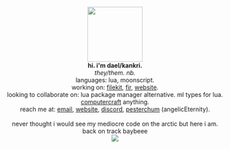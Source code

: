 <p align="center">
  <br>
  <br>
  <br>
  <img src="https://avatars2.githubusercontent.com/u/7452388?s=460&u=05f275d28f468e48d8969ab90e432bca082be73e&v=4" width=128 height=128>
  <br>
  <b>hi. i'm dael/kankri.</b>
  <br>
  <i>they/them. nb.</i>
  <br>
  languages: lua, moonscript.
  <br>
  working on: <a href="https://github.com/daelvn/filekit">filekit</a>, <a href="https://github.com/daelvn/fir">fir</a>, <a href="https://github.com/daelvn/website">website</a>.
  <br>
  looking to collaborate on: lua package manager alternative. ml types for lua. <a href="https://computercraft.cc/">computercraft</a> anything.
  <br> 
  reach me at: <a href="mailto:daelvn@gmail.com">email</a>, <a href="https://daelvn.com">website</a>, <a href="https://daelvn.com/sn/discord">discord</a>, <a href="https://forum.homestuck.xyz/viewtopic.php?f=7&t=467">pesterchum</a> (angelicEternity).
  <br>
  <br>
  never thought i would see my mediocre code on the arctic but here i am.<br>
  back on track baybeee
  <br>
  <img src="https://komarev.com/ghpvc/?username=daelvn&style=flat-square&color=blueviolet&label=profile+views.">
  <br>
</p>
